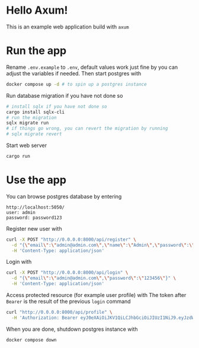 # Hello Axum!
This is an example web application build with `axum`
# Run the app
Rename `.env.example` to `.env`, default values work just fine by you can adjust the variables if needed.
Then start postgres with
```bash
docker compose up -d # to spin up a postgres instance
```
Run database migration if you have not done so
```bash
# install sqlx if you have not done so
cargo install sqlx-cli
# run the migration
sqlx migrate run
# if things go wrong, you can revert the migration by running
# sqlx migrate revert
```
Start web server
```bash
cargo run
```
# Use the app
You can browse postgres database by entering 
```
http://localhost:5050/
user: admin
password: password123
```
Register new user with
```bash
curl -X POST "http://0.0.0.0:8000/api/register" \
  -d "{\"email\":\"admin@admin.com\",\"name\":\"Admin\",\"password\":\"123456\"}" \
  -H 'Content-Type: application/json'
```
Login with
```bash
curl -X POST "http://0.0.0.0:8000/api/login" \
  -d "{\"email\":\"admin@admin.com\",\"password\":\"123456\"}" \
  -H 'Content-Type: application/json'
```
Access protected resource (for example user profile) with
The token after `Bearer` is the result of the previous `login` command
```bash
curl "http://0.0.0.0:8000/api/profile" \
  -H 'Authorization: Bearer eyJ0eXAiOiJKV1QiLCJhbGciOiJIUzI1NiJ9.eyJzdWIiOiJiZWZjM2NiNC00MTVjLTRmNjUtYTRhOS0zNzM4MDFiMzNiZTciLCJpYXQiOjE2ODI2Njg0MDMsImV4cCI6MTY4MjY3MjAwM30.xH2D5vRXAHFe17fRnDWJD4vGAm8IWAMNi-1bHCVtzRc'
```
When you are done, shutdown postgres instance with
```bash
docker compose down
```

